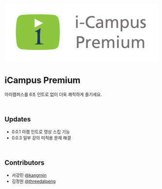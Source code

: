 <img src="images/thumbnail.png" alt="logo" width="800">

<br>

# iCampus Premium
아이캠퍼스를 6초 인트로 없이 더욱 쾌적하게 즐기세요.

<br>

## Updates
* 0.0.1 아캠 인트로 영상 스킵 기능
* 0.0.3 일부 강의 미적용 문제 해결

<br>

## Contributors
* 서강민 [@kangrnin](https://github.com/kangrnin)
* 김정원 [@threedalpeng](https://github.com/threedalpeng)

